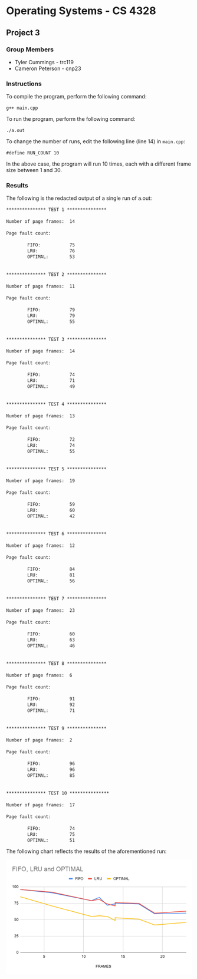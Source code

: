# Operating Systems - CS 4328
## Project 3

### Group Members

- Tyler Cummings - trc119
- Cameron Peterson - cnp23

### Instructions

To compile the program, perform the following command:

    g++ main.cpp
    
To run the program, perform the following command:

    ./a.out
    
To change the number of runs, edit the following line (line 14) in `main.cpp`:

    #define RUN_COUNT 10
    
In the above case, the program will run 10 times, each with a different frame size between 1 and 30.

### Results

The following is the redacted output of a single run of a.out:

    *************** TEST 1 ***************

    Number of page frames:  14

    Page fault count: 

            FIFO:           75
            LRU:            76
            OPTIMAL:        53


    *************** TEST 2 ***************

    Number of page frames:  11

    Page fault count: 

            FIFO:           79
            LRU:            79
            OPTIMAL:        55


    *************** TEST 3 ***************

    Number of page frames:  14

    Page fault count: 

            FIFO:           74
            LRU:            71
            OPTIMAL:        49


    *************** TEST 4 ***************

    Number of page frames:  13

    Page fault count: 

            FIFO:           72
            LRU:            74
            OPTIMAL:        55


    *************** TEST 5 ***************

    Number of page frames:  19

    Page fault count: 

            FIFO:           59
            LRU:            60
            OPTIMAL:        42


    *************** TEST 6 ***************

    Number of page frames:  12

    Page fault count: 

            FIFO:           84
            LRU:            81
            OPTIMAL:        56


    *************** TEST 7 ***************

    Number of page frames:  23

    Page fault count: 

            FIFO:           60
            LRU:            63
            OPTIMAL:        46


    *************** TEST 8 ***************

    Number of page frames:  6

    Page fault count: 

            FIFO:           91
            LRU:            92
            OPTIMAL:        71


    *************** TEST 9 ***************

    Number of page frames:  2

    Page fault count: 

            FIFO:           96
            LRU:            96
            OPTIMAL:        85


    *************** TEST 10 ***************

    Number of page frames:  17

    Page fault count: 

            FIFO:           74
            LRU:            75
            OPTIMAL:        51

The following chart reflects the results of the aforementioned run:

![](https://github.com/Tylrrc/OpSys_Project_3/blob/master/FIFO%2C%20LRU%20and%20OPTIMAL.png)


